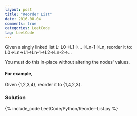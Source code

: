 ```yaml
---
layout: post
title: "Reorder List"
date: 2016-08-04
comments: true
categories: LeetCode
tag: LeetCode
---
```


Given a singly linked list L: L0→L1→…→Ln-1→Ln,
reorder it to: L0→Ln→L1→Ln-1→L2→Ln-2→…

You must do this in-place without altering the nodes' values.

#### For example,
Given {1,2,3,4}, reorder it to {1,4,2,3}.

<!--more-->
### Solution

{% include_code LeetCode/Python/Reorder-List.py %}
